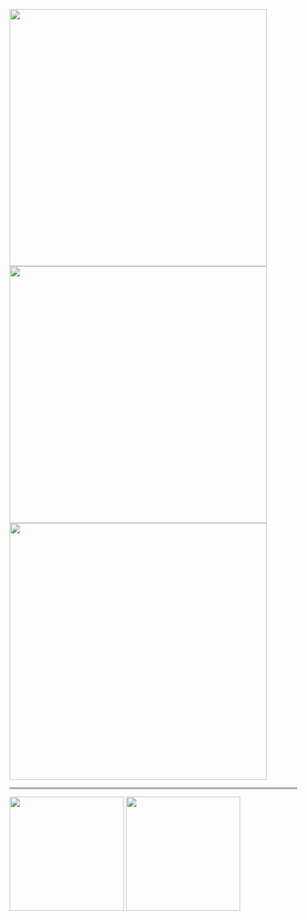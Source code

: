 
<p float="left">
<img src="https://user-images.githubusercontent.com/34707669/80925710-b8047000-8d9a-11ea-8eef-266337a571da.jpeg" height="450">
<img src="https://user-images.githubusercontent.com/34707669/80925749-044fb000-8d9b-11ea-9f8c-3c305ebd3c8b.jpeg" height="450">
<img src="https://user-images.githubusercontent.com/34707669/80925709-b5097f80-8d9a-11ea-802e-4359c5b480f9.jpeg" height="450">
</p>

----------------------------------------------------------------------------------------------------------------------------------

<p float="left">
<img src="https://user-images.githubusercontent.com/34707669/80925708-b20e8f00-8d9a-11ea-9d5b-db4ee5b7d018.jpeg" height="200">
<img src="https://user-images.githubusercontent.com/34707669/80925711-b89d0680-8d9a-11ea-93a8-0514bf10c593.jpeg" height="200">
</p>

